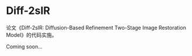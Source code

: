# Diff-2sIR
论文《Diff-2sIR: Diffusion-Based Refinement Two-Stage Image Restoration Model》的代码实施。

Coming soon...
